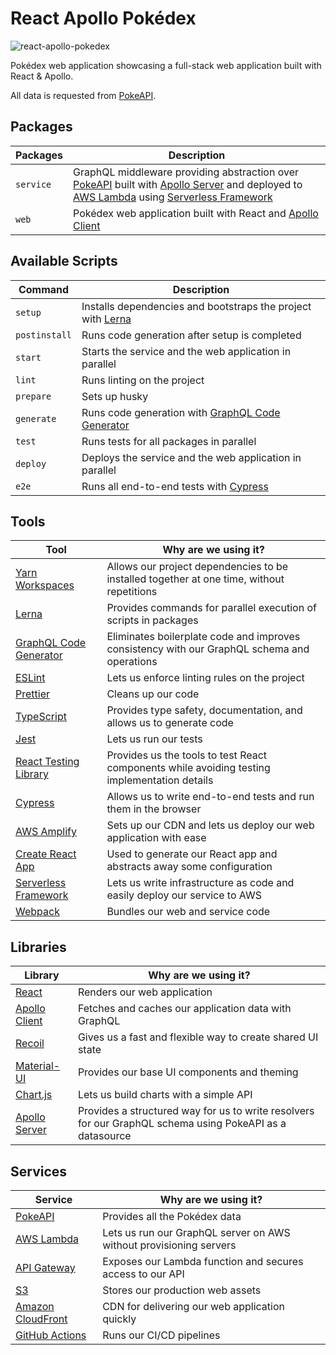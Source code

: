 # React Apollo Pokédex

![react-apollo-pokedex](https://i.imgur.com/C1BrCLR.png)

Pokédex web application showcasing a full-stack web application built with React & Apollo.

All data is requested from [PokeAPI](https://pokeapi.co/docs/v2).

## Packages

| Packages  | Description                                                                                                                                                                                                                                                                              |
| --------- | ---------------------------------------------------------------------------------------------------------------------------------------------------------------------------------------------------------------------------------------------------------------------------------------- |
| `service` | GraphQL middleware providing abstraction over [PokeAPI](https://pokeapi.co/docs/v2) built with [Apollo Server](https://www.apollographql.com/docs/apollo-server/) and deployed to [AWS Lambda](https://aws.amazon.com/lambda/) using [Serverless Framework](https://www.serverless.com/) |
| `web`     | Pokédex web application built with React and [Apollo Client](https://www.apollographql.com/docs/react/)                                                                                                                                                                                  |

## Available Scripts

| Command       | Description                                                                                                                          |
| ------------- | ------------------------------------------------------------------------------------------------------------------------------------ |
| `setup`       | Installs dependencies and bootstraps the project with [Lerna](https://github.com/lerna/lerna/blob/main/commands/bootstrap/README.md) |
| `postinstall` | Runs code generation after setup is completed                                                                                        |
| `start`       | Starts the service and the web application in parallel                                                                               |
| `lint`        | Runs linting on the project                                                                                                          |
| `prepare`     | Sets up husky                                                                                                                        |
| `generate`    | Runs code generation with [GraphQL Code Generator](https://www.graphql-code-generator.com/)                                          |
| `test`        | Runs tests for all packages in parallel                                                                                              |
| `deploy`      | Deploys the service and the web application in parallel                                                                              |
| `e2e`         | Runs all end-to-end tests with [Cypress](https://www.cypress.io/)                                                                    |

## Tools

| Tool                                                                                  | Why are we using it?                                                                         |
| ------------------------------------------------------------------------------------- | -------------------------------------------------------------------------------------------- |
| [Yarn Workspaces](https://classic.yarnpkg.com/en/docs/workspaces/)                    | Allows our project dependencies to be installed together at one time, without repetitions    |
| [Lerna](https://github.com/lerna/lerna)                                               | Provides commands for parallel execution of scripts in packages                              |
| [GraphQL Code Generator](https://www.graphql-code-generator.com/)                     | Eliminates boilerplate code and improves consistency with our GraphQL schema and operations  |
| [ESLint](https://eslint.org/)                                                         | Lets us enforce linting rules on the project                                                 |
| [Prettier](https://prettier.io/)                                                      | Cleans up our code                                                                           |
| [TypeScript](https://www.typescriptlang.org/)                                         | Provides type safety, documentation, and allows us to generate code                          |
| [Jest](https://jestjs.io/)                                                            | Lets us run our tests                                                                        |
| [React Testing Library](https://testing-library.com/docs/react-testing-library/intro) | Provides us the tools to test React components while avoiding testing implementation details |
| [Cypress](https://www.cypress.io/)                                                    | Allows us to write end-to-end tests and run them in the browser                              |
| [AWS Amplify](https://www.serverless.com/)                                            | Sets up our CDN and lets us deploy our web application with ease                             |
| [Create React App](https://reactjs.org/docs/create-a-new-react-app.html)              | Used to generate our React app and abstracts away some configuration                         |
| [Serverless Framework](https://www.serverless.com/)                                   | Lets us write infrastructure as code and easily deploy our service to AWS                    |
| [Webpack](https://webpack.js.org/)                                                    | Bundles our web and service code                                                             |

## Libraries

| Library                                                            | Why are we using it?                                                                                     |
| ------------------------------------------------------------------ | -------------------------------------------------------------------------------------------------------- |
| [React](https://reactjs.org/)                                      | Renders our web application                                                                              |
| [Apollo Client](https://www.apollographql.com/docs/react/)         | Fetches and caches our application data with GraphQL                                                     |
| [Recoil](https://recoiljs.org/)                                    | Gives us a fast and flexible way to create shared UI state                                               |
| [Material-UI](https://material-ui.com/)                            | Provides our base UI components and theming                                                              |
| [Chart.js](https://www.chartjs.org/)                               | Lets us build charts with a simple API                                                                   |
| [Apollo Server](https://www.apollographql.com/docs/apollo-server/) | Provides a structured way for us to write resolvers for our GraphQL schema using PokeAPI as a datasource |

## Services

| Service                                                 | Why are we using it?                                               |
| ------------------------------------------------------- | ------------------------------------------------------------------ |
| [PokeAPI](https://pokeapi.co/docs/v2/)                  | Provides all the Pokédex data                                      |
| [AWS Lambda](https://aws.amazon.com/lambda/)            | Lets us run our GraphQL server on AWS without provisioning servers |
| [API Gateway](https://recoiljs.org/)                    | Exposes our Lambda function and secures access to our API          |
| [S3](https://aws.amazon.com/s3/)                        | Stores our production web assets                                   |
| [Amazon CloudFront](https://aws.amazon.com/cloudfront/) | CDN for delivering our web application quickly                     |
| [GitHub Actions](https://github.com/features/actions)   | Runs our CI/CD pipelines                                           |
